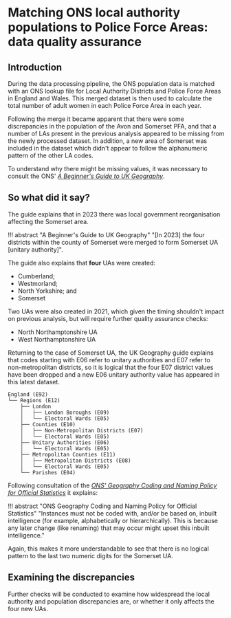# Matching ONS local authority populations to Police Force Areas: data quality assurance
## Introduction
During the data processing pipeline, the ONS population data is matched with an ONS lookup file for Local Authority Districts and Police Force Areas in England and Wales. This merged dataset is then used to calculate the total number of adult women in each Police Force Area in each year.

Following the merge it became apparent that there were some discrepancies in the population of the Avon and Somerset PFA, and that a number of LAs present in the previous analysis appeared to be missing from the newly processed dataset. In addition, a new area of Somerset was included in the dataset which didn't appear to follow the alphanumeric pattern of the other LA codes.

To understand why there might be missing values, it was necessary to consult the ONS' [*A Beginner's Guide to UK Geography*](https://geoportal.statistics.gov.uk/datasets/d1f39e20edb940d58307a54d6e1045cd/about). 


## So what did it say?
The guide explains that in 2023 there was local government reorganisation affecting the Somerset area.

!!! abstract "A Beginner's Guide to UK Geography"
    "[In 2023] the four districts within the county of Somerset were merged to form Somerset UA [unitary authority]".

The guide also explains that **four** UAs were created:

  * Cumberland;
  * Westmorland;
  * North Yorkshire; and
  * Somerset

Two UAs were also created in 2021, which given the timing shouldn't impact on previous analysis, but will require further quality assurance checks:

  * North Northamptonshire UA
  * West Northamptonshire UA

Returning to the case of Somerset UA, the UK Geography guide explains that codes starting with E06 refer to unitary authorities and E07 refer to non-metropolitan districts, so it is logical that the four E07 district values have been dropped and a new E06 unitary authority value has appeared in this latest dataset.

``` title="A Beginner's Guide to UK Geography" hl_lines="7 9"
England (E92)
└── Regions (E12)
    ├── London
    │   ├── London Boroughs (E09)
    │   └── Electoral Wards (E05)
    ├── Counties (E10)
    │   ├── Non-Metropolitan Districts (E07)
    │   └── Electoral Wards (E05)
    ├── Unitary Authorities (E06)
    │   └── Electoral Wards (E05)
    ├── Metropolitan Counties (E11)
    │   ├── Metropolitan Districts (E08)
    │   └── Electoral Wards (E05)
    └── Parishes (E04)
```
Following consultation of the [*ONS' Geography Coding and Naming Policy for Official Statistics*](https://geoportal.statistics.gov.uk/documents/5a050dcaac8049dc9dc0aa7de0943378/about) it explains:

!!! abstract "ONS Geography Coding and Naming Policy for Official Statistics"
    "Instances must not be coded with, and/or be based on, inbuilt intelligence (for example, alphabetically or hierarchically). This is because any later change (like renaming) that may occur might upset this inbuilt intelligence."

Again, this makes it more understandable to see that there is no logical pattern to the last two numeric digits for the Somerset UA.


## Examining the discrepancies
Further checks will be conducted to examine how widespread the local authority and population discrepancies are, or whether it only affects the four new UAs.